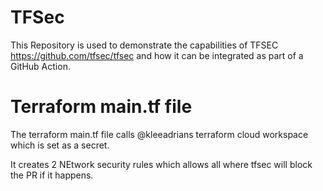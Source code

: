 # TFSec

This Repository is used to demonstrate the capabilities of TFSEC https://github.com/tfsec/tfsec and how it can be integrated as part of a GitHub Action.

# Terraform main.tf file
The terraform main.tf file calls @kleeadrians terraform cloud workspace which is set as a secret. 

It creates 2 NEtwork security rules which allows all where tfsec will block the PR if it happens.


